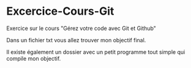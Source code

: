 # Excercice-Cours-Git
Exercice sur le cours "Gérez votre code avec Git et Github"

Dans un fichier txt vous allez trouver mon objectif final.

Il existe également un dossier avec un petit programme tout simple qui compile mon objectif.

